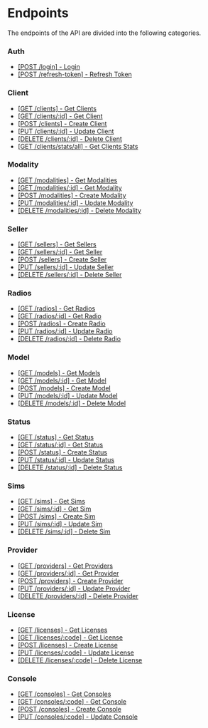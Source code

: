 # Endpoints
The endpoints of the API are divided into the following categories.

### Auth
- [[POST /login] - Login](./auth/login.md)
- [[POST /refresh-token] - Refresh Token](./auth/refresh-token.md)

### Client
- [[GET /clients] - Get Clients](./clients/get-all.md)
- [[GET /clients/:id] - Get Client](./clients/get-one.md)
- [[POST /clients] - Create Client](./clients/create.md)
- [[PUT /clients/:id] - Update Client](./clients/update.md)
- [[DELETE /clients/:id] - Delete Client](./clients/delete.md)
- [[GET /clients/stats/all] - Get Clients Stats](./clients/stats.md)
### Modality
- [[GET /modalities] - Get Modalities](./clients_modality/get-all.md)
- [[GET /modalities/:id] - Get Modality](./clients_modality/get-one.md)
- [[POST /modalities] - Create Modality](./clients_modality/create.md)
- [[PUT /modalities/:id] - Update Modality](./clients_modality/update.md)
- [[DELETE /modalities/:id] - Delete Modality](./clients_modality/delete.md)
### Seller
- [[GET /sellers] - Get Sellers](./clients_seller/get-all.md)
- [[GET /sellers/:id] - Get Seller](./clients_seller/get-one.md)
- [[POST /sellers] - Create Seller](./clients_seller/create.md)
- [[PUT /sellers/:id] - Update Seller](./clients_seller/update.md)
- [[DELETE /sellers/:id] - Delete Seller](./clients_seller/delete.md)

### Radios
- [[GET /radios] - Get Radios](./radios/get-all.md)
- [[GET /radios/:id] - Get Radio](./radios/get-one.md)
- [[POST /radios] - Create Radio](./radios/create.md)
- [[PUT /radios/:id] - Update Radio](./radios/update.md)
- [[DELETE /radios/:id] - Delete Radio](./radios/delete.md)

### Model
- [[GET /models] - Get Models](./radios_model/get-all.md)
- [[GET /models/:id] - Get Model](./radios_model/get-one.md)
- [[POST /models] - Create Model](./radios_model/create.md)
- [[PUT /models/:id] - Update Model](./radios_model/update.md)
- [[DELETE /models/:id] - Delete Model](./radios_model/delete.md)

### Status
- [[GET /status] - Get Status](./radios_status/get-all.md)
- [[GET /status/:id] - Get Status](./radios_status/get-one.md)
- [[POST /status] - Create Status](./radios_status/create.md)
- [[PUT /status/:id] - Update Status](./radios_status/update.md)
- [[DELETE /status/:id] - Delete Status](./radios_status/delete.md)

### Sims
- [[GET /sims] - Get Sims](./radios_sim/get-all.md)
- [[GET /sims/:id] - Get Sim](./radios_sim/get-one.md)
- [[POST /sims] - Create Sim](./radios_sim/create.md)
- [[PUT /sims/:id] - Update Sim](./radios_sim/update.md)
- [[DELETE /sims/:id] - Delete Sim](./radios_sim/delete.md)

### Provider
- [[GET /providers] - Get Providers](./radios_provider/get-all.md)
- [[GET /providers/:id] - Get Provider](./radios_provider/get-one.md)
- [[POST /providers] - Create Provider](./radios_provider/create.md)
- [[PUT /providers/:id] - Update Provider](./radios_provider/update.md)
- [[DELETE /providers/:id] - Delete Provider](./radios_provider/delete.md)

### License
- [[GET /licenses] - Get Licenses](./licenses/get-all.md)
- [[GET /licenses/:code] - Get License](./licenses/get-one.md)
- [[POST /licenses] - Create License](./licenses/create.md)
- [[PUT /licenses/:code] - Update License](./licenses/update.md)
- [[DELETE /licenses/:code] - Delete License](./licenses/delete.md)

### Console
- [[GET /consoles] - Get Consoles](./consoles/get-all.md)
- [[GET /consoles/:code] - Get Console](./consoles/get-one.md)
- [[POST /consoles] - Create Console](./consoles/create.md)
- [[PUT /consoles/:code] - Update Console](./consoles/update.md)
